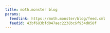 ```yaml
---
title: moth.monster blog
params:
  feedlink: https://moth.monster/blog/feed.xml
  feedid: 43bf683bfd047aec2238bc6f934d058f
---
```


